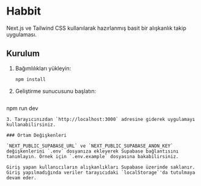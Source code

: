 # Habbit

Next.js ve Tailwind CSS kullanılarak hazırlanmış basit bir alışkanlık takip uygulaması.

## Kurulum

1. Bağımlılıkları yükleyin:
   ```bash
   npm install
   ```
2. Geliştirme sunucusunu başlatın:
   ```bash
 npm run dev
  ```
3. Tarayıcınızdan `http://localhost:3000` adresine giderek uygulamayı kullanabilirsiniz.

### Ortam Değişkenleri

`NEXT_PUBLIC_SUPABASE_URL` ve `NEXT_PUBLIC_SUPABASE_ANON_KEY` değişkenlerini `.env` dosyanıza ekleyerek Supabase bağlantısını tanımlayın. Örnek için `.env.example` dosyasına bakabilirsiniz.

Giriş yapan kullanıcıların alışkanlıkları Supabase üzerinde saklanır. Giriş yapılmadığında veriler tarayıcıdaki `localStorage`'da tutulmaya devam eder.

